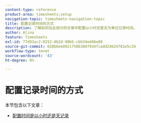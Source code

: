 ```yaml
---
content-type: reference
product-area: timesheets;setup
navigation-topic: timesheets-navigation-topic
title: 配置记录时间的方式
description: 了解如何在此部分的文章中配置以小时还是天为单位记录时间。
author: Alina
feature: Timesheets
exl-id: 77d93ac2-0252-4b2d-90b5-cbb34ed46e89
source-git-commit: 028b6ee8921750b3807934fcadd24b24781e5c34
workflow-type: tm+mt
source-wordcount: '43'
ht-degree: 0%

---
```


# 配置记录时间的方式

本节包含以下文章：

* [配置时间是以小时还是天记录](../../timesheets/config-timesheet-prefs/config-time-logged-hrs-days.md)
